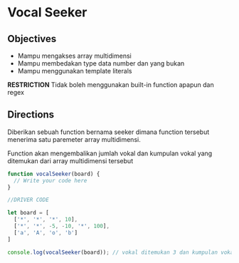 # Vocal Seeker

## Objectives
- Mampu mengakses array multidimensi
- Mampu membedakan type data number dan yang bukan
- Mampu menggunakan template literals

**RESTRICTION**
Tidak boleh menggunakan built-in function apapun dan regex

## Directions

Diberikan sebuah function bernama seeker dimana function tersebut menerima satu paremeter array multidimensi.

Function akan mengembalikan jumlah vokal dan kumpulan vokal yang ditemukan dari array multidimensi tersebut


```JavaScript
function vocalSeeker(board) {
  // Write your code here
}

//DRIVER CODE

let board = [
  ['*', '*', '*', 10],
  ['*', '*', -5, -10, '*', 100],
  ['a', 'A', 'o', 'b']
]

console.log(vocalSeeker(board)); // vokal ditemukan 3 dan kumpulan vokal adalah aAo

```
